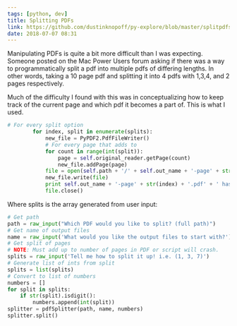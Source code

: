 ```yaml
---
tags: [python, dev]
title: Splitting PDFs
link: https://github.com/dustinknopoff/py-explore/blob/master/splitpdfs.py
date: 2018-07-07 08:31
---
```


Manipulating PDFs is quite a bit more difficult than I was expecting. Someone posted on the Mac Power Users forum asking if there was a way to programmatically split a pdf into multiple pdfs of differing lengths. In other words, taking a 10 page pdf and splitting it into 4 pdfs with 1,3,4, and 2 pages respectively.

Much of the difficulty I found with this was in conceptualizing how to keep track of the current page and which pdf it becomes a part of. This is what I used.

```python
# For every split option
        for index, split in enumerate(splits):
            new_file = PyPDF2.PdfFileWriter()
            # For every page that adds to
            for count in range(int(split)):
                page = self.original_reader.getPage(count)
                new_file.addPage(page)
            file = open(self.path + '/' + self.out_name + '-page' + str(index) + '.pdf', 'wb')
            new_file.write(file)
            print self.out_name + '-page' + str(index) + '.pdf' + ' has been made.'
            file.close()
```

Where splits is the array generated from user input:

```python
# Get path
path = raw_input("Which PDF would you like to split? (full path)")
# Get name of output files
name = raw_input('What would you like the output files to start with?')
# Get split of pages
# NOTE: Must add up to number of pages in PDF or script will crash.
splits = raw_input('Tell me how to split it up! i.e. (1, 3, 7)')
# Generate list of ints from split
splits = list(splits)
# Convert to list of numbers
numbers = []
for split in splits:
    if str(split).isdigit():
        numbers.append(int(split))
splitter = pdfSplitter(path, name, numbers)
splitter.split()
```
